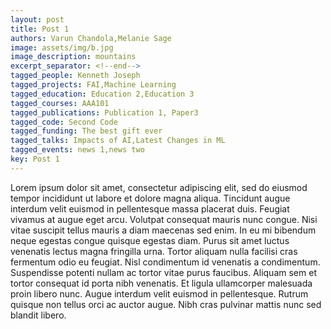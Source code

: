 ```yaml
---
layout: post
title: Post 1
authors: Varun Chandola,Melanie Sage
image: assets/img/b.jpg
image_description: mountains
excerpt_separator: <!--end-->
tagged_people: Kenneth Joseph
tagged_projects: FAI,Machine Learning
tagged_education: Education 2,Education 3
tagged_courses: AAA101
tagged_publications: Publication 1, Paper3
tagged_code: Second Code
tagged_funding: The best gift ever
tagged_talks: Impacts of AI,Latest Changes in ML
tagged_events: news 1,news two
key: Post 1
---
```

Lorem ipsum dolor sit amet, consectetur adipiscing elit, sed do eiusmod tempor incididunt ut labore et dolore magna aliqua. <!--end-->Tincidunt augue interdum velit euismod in pellentesque massa placerat duis. Feugiat vivamus at augue eget arcu. Volutpat consequat mauris nunc congue. Nisi vitae suscipit tellus mauris a diam maecenas sed enim.
In eu mi bibendum neque egestas congue quisque egestas diam. Purus sit amet luctus venenatis lectus magna fringilla urna. Tortor aliquam nulla facilisi cras fermentum odio eu feugiat. Nisl condimentum id venenatis a condimentum. Suspendisse potenti nullam ac tortor vitae purus faucibus. Aliquam sem et tortor consequat id porta nibh venenatis. Et ligula ullamcorper malesuada proin libero nunc. Augue interdum velit euismod in pellentesque. Rutrum quisque non tellus orci ac auctor augue. Nibh cras pulvinar mattis nunc sed blandit libero.
